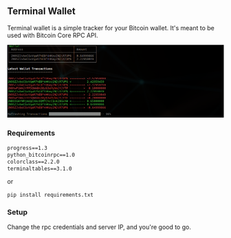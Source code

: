 ## Terminal Wallet

Terminal wallet is a simple tracker for your Bitcoin wallet. It's meant to be used with Bitcoin Core RPC API.

![screenshot](screenshot1.png)

### Requirements

	progress==1.3
	python_bitcoinrpc==1.0
	colorclass==2.2.0
	terminaltables==3.1.0

or


	pip install requirements.txt

### Setup
Change the rpc credentials and server IP, and you're good to go. 
